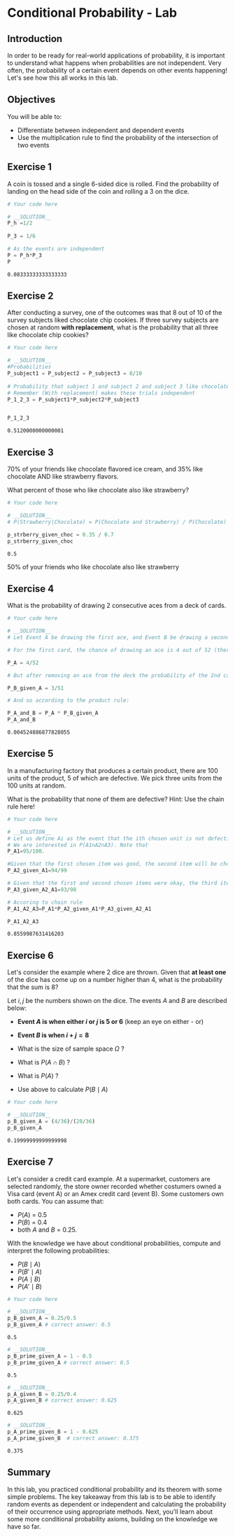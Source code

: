 
# Conditional Probability - Lab

## Introduction

In order to be ready for real-world applications of probability, it is important to understand what happens when probabilities are not independent. Very often, the probability of a certain event depends on other events happening! Let's see how this all works in this lab.

## Objectives

You will be able to:

* Differentiate between independent and dependent events
* Use the multiplication rule to find the probability of the intersection of two events

## Exercise 1
A coin is tossed and a single 6-sided dice is rolled. Find the probability of landing on the head side of the coin and rolling a 3 on the dice.


```python
# Your code here
```


```python
# __SOLUTION__ 
P_h =1/2
  
P_3	= 1/6

# As the events are independent 
P = P_h*P_3
P
```




    0.08333333333333333



## Exercise 2


After conducting a survey, one of the outcomes was that 8 out of 10 of the survey subjects liked chocolate chip cookies. If three survey subjects are chosen at random **with replacement**, what is the probability that all three like chocolate chip cookies?


```python
# Your code here
```


```python
# __SOLUTION__ 
#Probabilities
P_subject1 = P_subject2 = P_subject3 = 8/10
    
# Probability that subject 1 and subject 2 and subject 3 like chocolate chip cookies
# Remember (With replacement) makes these trials independent
P_1_2_3 = P_subject1*P_subject2*P_subject3


P_1_2_3
```




    0.5120000000000001



## Exercise 3
70% of your friends like chocolate flavored ice cream, and 35% like chocolate AND like strawberry flavors.

What percent of those who like chocolate also like strawberry?


```python
# Your code here
```


```python
# __SOLUTION__ 
# P(Strawberry|Chocolate) = P(Chocolate and Strawberry) / P(Chocolate)

p_strberry_given_choc = 0.35 / 0.7
p_strberry_given_choc
```




    0.5



50% of your friends who like chocolate also like strawberry

## Exercise 4
What is the probability of drawing 2 consecutive aces from a deck of cards. 


```python
# Your code here
```


```python
# __SOLUTION__ 
# Let Event A be drawing the first ace, and Event B be drawing a second ace

# For the first card, the chance of drawing an ace is 4 out of 52 (there are 4 aces in a deck of 52 cards):

P_A = 4/52

# But after removing an ace from the deck the probability of the 2nd card drawn is less likely to be a ace (only 3 of the 51 cards left are aces):

P_B_given_A = 3/51

# And so according to the product rule:

P_A_and_B = P_A * P_B_given_A
P_A_and_B
```




    0.004524886877828055



## Exercise 5
In a manufacturing factory that produces a certain product, there are 100 units of the product, 5 of which are defective. We pick three units from the 100 units at random. 

What is the probability that none of them are defective?
Hint: Use the chain rule here!


```python
# Your code here
```


```python
# __SOLUTION__ 
# Let us define Ai as the event that the ith chosen unit is not defective, for i=1,2,3. 
# We are interested in P(A1∩A2∩A3). Note that
P_A1=95/100.

#Given that the first chosen item was good, the second item will be chosen from 94 good units and 5 defective units
P_A2_given_A1=94/99

# Given that the first and second chosen items were okay, the third item will be chosen from 93 good units and 5 defective units, thus
P_A3_given_A2_A1=93/98

# Accoring to chain rule
P_A1_A2_A3=P_A1*P_A2_given_A1*P_A3_given_A2_A1

P_A1_A2_A3
```




    0.8559987631416203



## Exercise 6

Let's consider the example where 2 dice are thrown. Given that **at least one** of the dice has come up on a number higher than 4, what is the probability that the sum is 8?

Let $i,j$ be the numbers shown on the dice. The events $A$ and $B$ are described below:

* **Event $A$ is when either $i$ or $j$ is 5 or 6** (keep an eye on either - or)
* **Event $B$ is when $i + j = 8$**


* What is the size of sample space $\Omega$ ?
* What is $P(A \cap B)$ ?
* What is $P(A)$ ?
* Use above to calculate $P(B \mid A)$


```python
# Your code here
```


```python
# __SOLUTION__ 
p_B_given_A = (4/36)/(20/36) 
p_B_given_A  
```




    0.19999999999999998



## Exercise 7

Let's consider a credit card example. At a supermarket, customers are selected randomly, the store owner recorded whether costumers owned a Visa card (event A) or an Amex credit card (event B). Some customers own both cards.
You can assume that:

- $P(A)$ = 0.5
- $P(B)$ = 0.4
- both $A$ and $B$ = 0.25.


With the knowledge we have about conditional probabilities, compute and interpret the following probabilities:

- $P(B \mid A)$
- $P(B' \mid A)$
- $P(A \mid B)$
- $P(A' \mid B)$



```python
# Your code here
```


```python
# __SOLUTION__ 
p_B_given_A = 0.25/0.5  
p_B_given_A # correct answer: 0.5
```




    0.5




```python
# __SOLUTION__ 
p_B_prime_given_A = 1 - 0.5
p_B_prime_given_A # correct answer: 0.5
```




    0.5




```python
# __SOLUTION__ 
p_A_given_B = 0.25/0.4
p_A_given_B # correct answer: 0.625
```




    0.625




```python
# __SOLUTION__ 
p_A_prime_given_B = 1 - 0.625 
p_A_prime_given_B  # correct answer: 0.375
```




    0.375



## Summary 

In this lab, you practiced conditional probability and its theorem with some simple problems. The key takeaway from this lab is to be able to identify random events as dependent or independent and calculating the probability of their occurrence using appropriate methods. Next, you'll learn about some more conditional probability axioms, building on the knowledge we have so far. 
